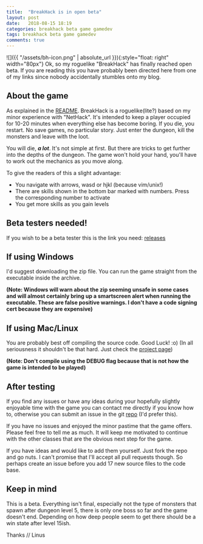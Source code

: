 ```yaml
---
title:  "BreakHack is in open beta"
layout: post
date:   2018-08-15 18:19
categories: breakhack beta game gamedev
tags: breakhack beta game gamedev
comments: true
---
```

![]({{ "/assets/bh-icon.png" | absolute_url }}){:style="float: right" width="80px"}
Ok, so my roguelike "BreakHack" has finally reached open beta. If you are
reading this you have probably been directed here from one of my links since
nobody accidentally stumbles onto my blog.

About the game
--------------
As explained in the
[README](https://github.com/LiquidityC/breakhack/releases/tag/beta1).
BreakHack is a roguelike(lite?) based on my minor experience with "NetHack".
It's intended to keep a player occupied for 10-20 minutes when everything else
has become boring. If you die, you restart. No save games, no particular story.
Just enter the dungeon, kill the monsters and leave with the loot.

You will die, ***a lot***. It's not simple at first. But there are tricks to get
further into the depths of the dungeon. The game won't hold your hand, you'll
have to work out the mechanics as you move along.

To give the readers of this a slight advantage:
- You navigate with arrows, wasd or hjkl (because vim/unix!)
- There are skills shown in the bottom bar marked with numbers. Press the
corresponding number to activate
- You get more skills as you gain levels

Beta testers needed!
-------------------
If you wish to be a beta tester this is the link you need:
[releases](https://github.com/liquidityc/breakhack/releases)

If using Windows
-------------
I'd suggest downloading the zip file. You can run the game
straight from the executable inside the archive.

**(Note: Windows will warn about the zip seeming unsafe in some cases
and will almost certainly bring up a smartscreen alert when running
the executable. These are false positive warnings. I don't have a code
signing cert because they are expensive)**

If using Mac/Linux
------------------
You are probably best off compiling the source code. Good Luck! :o)
(In all seriousness it shouldn't be that hard. Just check the [project
 page](https://github.com/liquidityc/breakhack))

**(Note: Don't compile using the DEBUG flag because that is not how the
game is intended to be played)**

After testing
-------------
If you find any issues or have any ideas during your hopefully slightly
enjoyable time with the game you can contact me directly if you know how to, 
otherwise you can submit an issue in the git
[repo](https://github.com/liquidityc/breakhack/issues) (I'd prefer this).

If you have no issues and enjoyed the minor pastime that the game offers.
Please feel free to tell me as much. It will keep me motivated to continue with
the other classes that are the obvious next step for the game.

If you have ideas and would like to add them yourself. Just fork the repo and go
nuts. I can't promise that I'll accept all pull requests though. So perhaps
create an issue before you add 17 new source files to the code base.

Keep in mind
------------
This is a beta. Everything isn't final, especially not the type of monsters that
spawn after dungeon level 5, there is only one boss so far and the game doesn't
end. Depending on how deep people seem to get there should be a win state after
level 15ish.

Thanks // Linus
